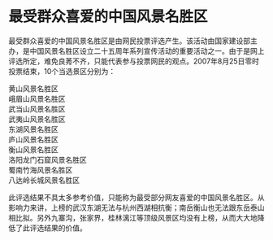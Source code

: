 # 最受群众喜爱的中国风景名胜区  
最受群众喜爱的中国风景名胜区是由网民投票评选产生。该活动由国家建设部主办，是中国风景名胜区设立二十五周年系列宣传活动的重要活动之一。由于是网上评选所定，难免良莠不齐，只能代表参与投票网民的观点。2007年8月25日零时投票结束，10个当选景区分别为：  

黄山风景名胜区  
峨眉山风景名胜区  
武当山风景名胜区  
武夷山风景名胜区  
东湖风景名胜区  
庐山风景名胜区  
衡山风景名胜区  
洛阳龙门石窟风景名胜区  
蜀南竹海风景名胜区  
八达岭长城风景名胜区  

此评选结果不具太多参考价值，只能称为最受部分网友喜爱的中国风景名胜区。从影响力来讲，上榜的武汉东湖无法与杭州西湖相抗衡；南岳衡山也无法跟东岳泰山相比拟。另外九寨沟，张家界，桂林漓江等顶级风景区均没有上榜，从而大大地降低了此评选结果的价值。  

<!-- Last processed: 2025-07-22 03:44:32 -->
